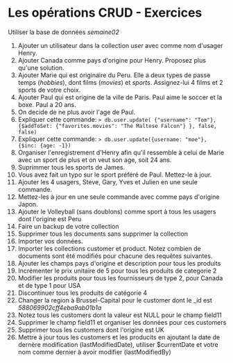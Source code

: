 # Les opérations CRUD - Exercices

Utiliser la base de données *semaine02*

1. Ajouter un utilisateur dans la collection *user* avec comme nom d'usager Henry.
2. Ajouter Canada comme pays d'origine pour Henry. Proposez plus qu'une solution.
3. Ajouter Marie qui est originaire du Peru. Elle a deux types de passe temps (*hobbies*), dont films (*movies*) et *sports*. Assignez-lui 4 films et 2 sports de votre choix.
4. Ajouter Paul qui est origine de la ville de Paris. Paul aime le soccer et la boxe. Paul a 20 ans.
5. On decide de ne plus avoir l'age de Paul.
6. Expliquer cette commande: ```> db.user.update( {"username": "Tom"}, {$addToSet: {"favorites.movies": "The Maltese Falcon"} }, false, false)```
7. Expliquer cette commande: ```> db.user.update({username: "moe"}, {$inc: {age: -1})```
8. Organiser l'enregistrement d'Henry afin qu'il ressemble à celui de Marie avec un sport de plus et on veut son age, soit 24 ans.
9. Suprimmer tous les sports de James.
10. Vous avez fait un typo sur le sport préféré de Paul. Mettez-le à jour.
11. Ajouter les 4 usagers, Steve, Gary, Yves et Julien en une seule commande.
12. Mettez-les à jour en une seule commande avec comme pays d'origine Japon.
13. Ajouter le Volleyball (sans doublons) comme sport à tous les usagers dont l'origine est Peru
14. Faire un backup de votre collection
15. Supprimer tous les documents sans supprimer la collection
16. Importer vos données.
17. Importer les collections customer et product. Notez combien de documents sont été modifiés pour chacune des requêtes suivantes.
18. Ajouter les champs pays d'origine et description pour tous les produits
19. Incrémenter le prix unitaire de 5 pour tous les produits de categorie 2
20. Modifier les produits pour tous les fournisseurs de type 2, pour Canada et de type 1 pour USA
21. Discontinuer tous les produits de catégorie 4
22. Changer la region à Brussel-Capital pour le customer dont le _id est *588069902cff4eba9ab01b1a*
23. Notez tous les customers dont la valeur est NULL pour le champ field11
24. Supprimer le champ field11 et organiser les données pour ces customers
25. Supprimer tous les customers dont l'origine est UK
26. Mettre à jour tous les customers et les producits en ajoutant la date de dernère modification (lastModifiedDate), utiliser $currentDate et votre nom comme dernier à avoir modifier (lastModifiedBy)
